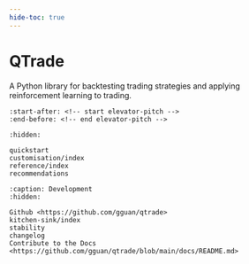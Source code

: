 ```yaml
---
hide-toc: true
---
```


# QTrade

A Python library for backtesting trading strategies and applying reinforcement learning to trading.

```{include} ../README.md
:start-after: <!-- start elevator-pitch -->
:end-before: <!-- end elevator-pitch -->
```

```{toctree}
:hidden:

quickstart
customisation/index
reference/index
recommendations
```

```{toctree}
:caption: Development
:hidden:

Github <https://github.com/gguan/qtrade>
kitchen-sink/index
stability
changelog
Contribute to the Docs <https://github.com/gguan/qtrade/blob/main/docs/README.md>
```